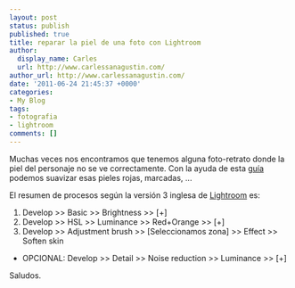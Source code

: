 ```yaml
---
layout: post
status: publish
published: true
title: reparar la piel de una foto con Lightroom
author:
  display_name: Carles
  url: http://www.carlessanagustin.com/
author_url: http://www.carlessanagustin.com/
date: '2011-06-24 21:45:37 +0000'
categories:
- My Blog
tags:
- fotografia
- lightroom
comments: []
---
```

<p>Muchas veces nos encontramos que tenemos alguna foto-retrato donde la piel del personaje no se ve correctamente. Con la ayuda de esta <a title="10 Quick and Easy Lightroom Tricks Every User Should Know" href="http://photo.tutsplus.com/tutorials/post-processing/10-quick-and-easy-lightroom-tricks-every-user-should-know/" target="_blank">gu&iacute;a</a> podemos suavizar esas pieles rojas, marcadas, ...</p>
<p>El resumen de procesos seg&uacute;n la versi&oacute;n 3 inglesa de <a title="Adobe Lightroom" href="https://store2.adobe.com/cfusion/store/html/index.cfm?store=OLS-ES&amp;event=displayProduct&amp;categoryPath=/Applications/PhotoshopLightroom" target="_blank">Lightroom</a> es:</p>
<ol>
<li>Develop >> Basic >> Brightness >> [+]</li>
<li>Develop >> HSL >> Luminance >> Red+Orange >> [+]</li>
<li>Develop >> Adjustment brush >> [Seleccionamos zona] >> Effect >> Soften skin</li>
</ol>
<ul>
<li>OPCIONAL: Develop >> Detail >> Noise reduction >> Luminance >> [+]</li>
</ul>
<p>Saludos.</p>
